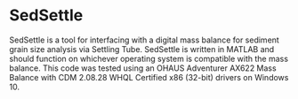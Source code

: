 # SedSettle
SedSettle is a tool for interfacing with a digital mass balance for sediment grain size analysis via Settling Tube. SedSettle is written in MATLAB and should function on whichever operating system is compatible with the mass balance. This code was tested using an OHAUS Adventurer AX622 Mass Balance with CDM 2.08.28 WHQL Certified x86 (32-bit) drivers on Windows 10.